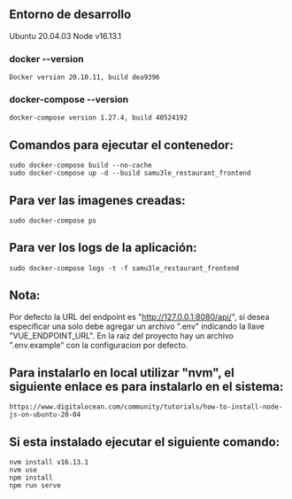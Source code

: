 ## Entorno de desarrollo

Ubuntu 20.04.03
Node v16.13.1

### docker --version

    Docker version 20.10.11, build dea9396

### docker-compose --version

    docker-compose version 1.27.4, build 40524192

## Comandos para ejecutar el contenedor:

    sudo docker-compose build --no-cache
    sudo docker-compose up -d --build samu3le_restaurant_frontend

## Para ver las imagenes creadas:

    sudo docker-compose ps

## Para ver los logs de la aplicación:

    sudo docker-compose logs -t -f samu3le_restaurant_frontend

## Nota:

Por defecto la URL del endpoint es "http://127.0.0.1:8080/api/", si desea especificar una solo debe agregar un archivo ".env" indicando la llave "VUE_ENDPOINT_URL". En la raiz del proyecto hay un archivo ".env.example" con la configuracion por defecto.

## Para instalarlo en local utilizar "nvm", el siguiente enlace es para instalarlo en el sistema:

    https://www.digitalocean.com/community/tutorials/how-to-install-node-js-on-ubuntu-20-04

## Si esta instalado ejecutar el siguiente comando:

    nvm install v16.13.1
    nvm use
    npm install
    npm run serve
